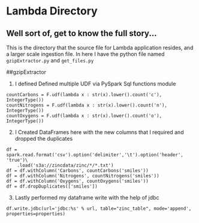 # Lambda Directory 

## Well sort of, get to know the full story...
 
This is the directory that the source file for Lambda application resides, and a larger scale ingestion file. In here 
I have the python file named `gzipExtractor.py` and `get_files.py`

##gzipExtractor
1. I defined  Defined multiple UDF via PySpark Sql functions module
```
countCarbons = F.udf(lambda x : str(x).lower().count('c'), IntegerType())
countNitrogens = F.udf(lambda x : str(x).lower().count('n'), IntegerType())
countOxygens = F.udf(lambda x : str(x).lower().count('o'), IntegerType())
```
2. I Created DataFrames here with the new columns that I required and dropped the duplicates

```
df = spark.read.format('csv').option('delimiter','\t').option('header', 'true')\
    .load('s3a://zincdata/zinc/*/*.txt')
df = df.withColumn('Carbons', countCarbons('smiles'))
df = df.withColumn('Nitrogens', countNitrogens('smiles'))
df = df.withColumn('Oxygens', countOxygens('smiles'))
df = df.dropDuplicates(['smiles'])
```
3. Lastly performed my dataframe write with the help of jdbc

```
df.write.jdbc(url='jdbc:%s' % url, table="zinc_table", mode='append', properties=properties)

```
